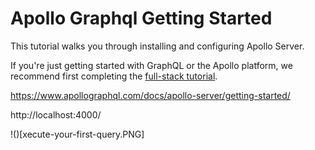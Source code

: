 # Apollo Graphql Getting Started

This tutorial walks you through installing and configuring Apollo Server. 

If you're just getting started with GraphQL or the Apollo platform, we recommend 
first completing the [full-stack tutorial](https://www.apollographql.com/docs/tutorial/introduction/).

https://www.apollographql.com/docs/apollo-server/getting-started/

http://localhost:4000/


!()[xecute-your-first-query.PNG]